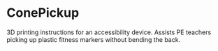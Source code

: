 # ConePickup
3D printing instructions for an accessibility device. Assists PE teachers picking up plastic fitness markers without bending the back.

